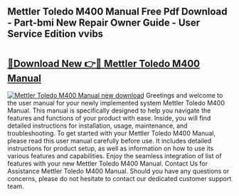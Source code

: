 ## Mettler Toledo M400 Manual Free Pdf Download - Part-bmi New Repair Owner Guide - User Service Edition vvibs

# <h2><a href="http://cf2245.oget.top/?id=Mettler+Toledo+M400+Manual">🔗Download New 👉🔴 Mettler Toledo M400 Manual</a></h2>

[![Mettler Toledo M400 Manual new download](https://i.imgur.com/5g1atiW.png)](http://cf2245.oget.top/?id=Mettler+Toledo+M400+Manual)
Greetings and welcome to the user manual for your newly implemented system Mettler Toledo M400 Manual. This manual is specifically designed to help you navigate the features and functions of your product with ease. Inside, you will find detailed instructions for installation, usage, maintenance, and troubleshooting. To get started with your Mettler Toledo M400 Manual, please read this user manual carefully before use. It includes detailed instructions for product setup, as well as information on how to use its various features and capabilities. Enjoy the seamless integration of list of features with your new Mettler Toledo M400 Manual. Contact Us for Assistance Mettler Toledo M400 Manual. Should you have any questions or concerns, please do not hesitate to contact our dedicated customer support team.
